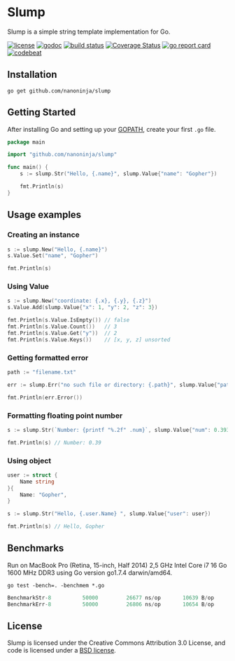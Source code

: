 # Slump

Slump is a simple string template implementation for Go.

[![license](https://img.shields.io/badge/License-BSD%203--Clause-blue.svg)](https://github.com/nanoninja/slump/blob/master/LICENSE) [![godoc](https://godoc.org/github.com/nanoninja/slump?status.svg)](https://godoc.org/github.com/nanoninja/slump) [![build status](https://travis-ci.org/nanoninja/slump.svg)](https://travis-ci.org/nanoninja/slump) [![Coverage Status](https://coveralls.io/repos/github/nanoninja/slump/badge.svg?branch=master)](https://coveralls.io/github/nanoninja/slump?branch=master) [![go report card](https://goreportcard.com/badge/github.com/nanoninja/slump)](https://goreportcard.com/report/github.com/nanoninja/slump) [![codebeat](https://codebeat.co/badges/58e89ce4-2fd8-4a93-b624-afdbbb44a6e3)](https://codebeat.co/projects/github-com-nanoninja-slump)

## Installation

```
go get github.com/nanoninja/slump
```

## Getting Started

After installing Go and setting up your [GOPATH](http://golang.org/doc/code.html#GOPATH), create your first `.go` file.

```go
package main

import "github.com/nanoninja/slump"

func main() {
    s := slump.Str("Hello, {.name}", slump.Value{"name": "Gopher"})

    fmt.Println(s)
}
```

## Usage examples

### Creating an instance

```go
s := slump.New("Hello, {.name}")
s.Value.Set("name", "Gopher")

fmt.Println(s)
```

### Using Value

```go
s := slump.New("coordinate: {.x}, {.y}, {.z}")
s.Value.Add(slump.Value{"x": 1, "y": 2, "z": 3})

fmt.Println(s.Value.IsEmpty()) // false
fmt.Println(s.Value.Count())   // 3
fmt.Println(s.Value.Get("y"))  // 2
fmt.Println(s.Value.Keys())    // [x, y, z] unsorted
```

### Getting formatted error

```go
path := "filename.txt"

err := slump.Err("no such file or directory: {.path}", slump.Value{"path": path})

fmt.Println(err.Error())
```

### Formatting floating point number

```go
s := slump.Str(`Number: {printf "%.2f" .num}`, slump.Value{"num": 0.393752})

fmt.Println(s) // Number: 0.39
```

### Using object

```go
user := struct {
    Name string
}{
    Name: "Gopher",
}

s := slump.Str("Hello, {.user.Name} ", slump.Value{"user": user})

fmt.Println(s) // Hello, Gopher
```

## Benchmarks

Run on MacBook Pro (Retina, 15-inch, Half 2014) 2,5 GHz Intel Core i7 16 Go 1600 MHz DDR3 using Go version go1.7.4 darwin/amd64.

```shell
go test -bench=. -benchmem *.go
```

```go
BenchmarkStr-8          50000         26677 ns/op       10639 B/op          99 allocs/op
BenchmarkErr-8          50000         26806 ns/op       10654 B/op         100 allocs/op
```

## License

Slump is licensed under the Creative Commons Attribution 3.0 License, and code is licensed under a [BSD license](https://github.com/nanoninja/slump/blob/master/LICENSE).
